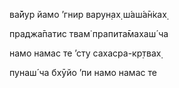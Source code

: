 ва̄йур йамо ’гнир варун̣ах̣ ш́аш́а̄н̇ках̣

праджа̄патис твам̇ прапита̄махаш́ ча

намо намас те ’сту сахасра-кр̣твах̣

пунаш́ ча бхӯйо ’пи намо намас те